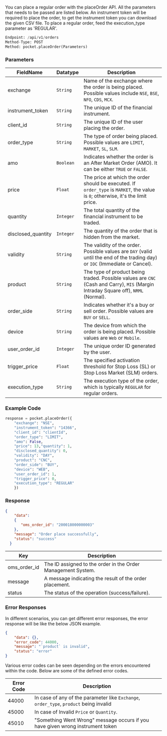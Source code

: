 <!-- ## Placing a Regular order -->
You can place a regular order with the placeOrder API. All the parameters that needs to be passed are listed below. An instrument token will be required to place the order, to get the instrument token you can download the given CSV file. To place a regular order, feed the execution_type parameter as 'REGULAR'.


```python
Endpoint: /api/v1/orders
Method-Type: POST
Method: pocket.placeOrder(Parameters)
```

### Parameters

| FieldName           | Datatype   | Description                                                                                     |
|---------------------|------------|-------------------------------------------------------------------------------------------------|
| exchange            | `String`   | Name of the exchange where the order is being placed. Possible values include `NSE`, `BSE`, `NFO`, `CDS`, `MCX`. |
| instrument_token    | `String`   | The unique ID of the financial instrument.                                                     |
| client_id           | `String`   | The unique ID of the user placing the order.                                                  |
| order_type          | `String`   | The type of order being placed. Possible values are `LIMIT`, `MARKET`, `SL`, `SLM`.            |
| amo                 | `Boolean`  | Indicates whether the order is an After Market Order (AMO). It can be either `TRUE` or `FALSE`. |
| price               | `Float`   | The price at which the order should be executed. If `order_type` is `MARKET`, the value is `0`; otherwise, it's the limit price. |
| quantity            | `Integer`   | The total quantity of the financial instrument to be traded.                                   |
| disclosed_quantity  | `Integer`   | The quantity of the order that is hidden from the market.                                      |
| validity            | `String`   | The validity of the order. Possible values are `DAY` (valid until the end of the trading day) or `IOC` (Immediate or Cancel). |
| product             | `String`   | The type of product being traded. Possible values are `CNC` (Cash and Carry), `MIS` (Margin Intraday Square off), `NRML` (Normal). |
| order_side          | `String`   | Indicates whether it's a buy or sell order. Possible values are `BUY` or `SELL`.               |
| device              | `String`   | The device from which the order is being placed. Possible values are `Web` or `Mobile`.         |
| user_order_id       | `Integer`   | The unique order ID generated by the user.                                                      |
| trigger_price       | `Float`   | The specified activation threshold for Stop Loss (SL) or Stop Loss Market (SLM) orders.          |
| execution_type      | `String`   | The execution type of the order, which is typically `REGULAR` for regular orders.                                  |


### Example Code
```python
response = pocket.placeOrder({
    "exchange": "NSE",
    "instrument_token": "14366",
    "client_id": "clientId",
    "order_type": "LIMIT",
    "amo": False,
    "price": 13,"quantity": 1,
    "disclosed_quantity": 0,
    "validity": "DAY",
    "product": "CNC",
    "order_side": "BUY",
    "device": "WEB",
    "user_order_id": 1,
    "trigger_price": 0,
    "execution_type": "REGULAR"
    })
```



### Response
```json
{
    "data":
    {
       "oms_order_id": "200018000000003"
    },
    "message": "Order place successfully",
    "status": "success"
  }
```

| Key           | Description                                |
|---------------|--------------------------------------------|
| oms_order_id  | The ID assigned to the order in the Order Management System. |
| message       | A message indicating the result of the order placement. |
| status        | The status of the operation (success/failure). |


### Error Responses
In different scenarios, you can get different error responses, the error response will be like the below JSON example.
```json
{
    "data": {},
    "error_code": 44000,
    "message": "`product` is invalid",
    "status": "error"
}
```

Various error codes can be seen depending on the errors encountered within the code. Below are some of the defined error codes.

<!-- 2.If given Wrong Instrument Token, you can get error response like
```json
{
  "data": {},
  "error_code": 45010,
  "message": "Something went wrong",
  "status": "error"
}
``` -->

| Error Code | Description                                                |
|------------|------------------------------------------------------------|
| 44000      | In case of any of the parameter like `Exchange`,  `order_type`, `product` being invalid                                    |
| 45000      | In case of Invalid `Price` or `Quantity`.                                        |
| 45010      | "Something Went Wrong" message occurs if you have given wrong instrument token                             |


